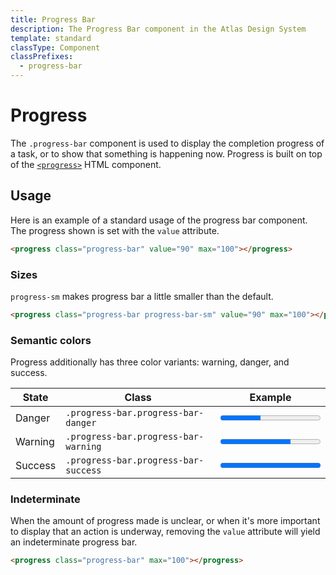 ```yaml
---
title: Progress Bar
description: The Progress Bar component in the Atlas Design System
template: standard
classType: Component
classPrefixes:
  - progress-bar
---
```


# Progress

The `.progress-bar` component is used to display the completion progress of a task, or to show that something is happening now. Progress is built on top of the [`<progress>`](https://developer.mozilla.org/en-US/docs/Web/HTML/Element/progress) HTML component.

## Usage

Here is an example of a standard usage of the progress bar component. The progress shown is set with the `value` attribute.

```html
<progress class="progress-bar" value="90" max="100"></progress>
```

### Sizes

`progress-sm` makes progress bar a little smaller than the default.

```html
<progress class="progress-bar progress-bar-sm" value="90" max="100"></progress>
```

### Semantic colors

Progress additionally has three color variants: warning, danger, and success.

| State   | Class                                | Example                                                                               |
| ------- | ------------------------------------ | ------------------------------------------------------------------------------------- |
| Danger  | `.progress-bar.progress-bar-danger`  | <progress class="progress-bar progress-bar-danger" value="40" max="100"></progress>   |
| Warning | `.progress-bar.progress-bar-warning` | <progress class="progress-bar progress-bar-warning" value="70" max="100"></progress>  |
| Success | `.progress-bar.progress-bar-success` | <progress class="progress-bar progress-bar-success" value="100" max="100"></progress> |

### Indeterminate

When the amount of progress made is unclear, or when it's more important to display that an action is underway, removing the `value` attribute will yield an indeterminate progress bar.

```html
<progress class="progress-bar" max="100"></progress>
```
